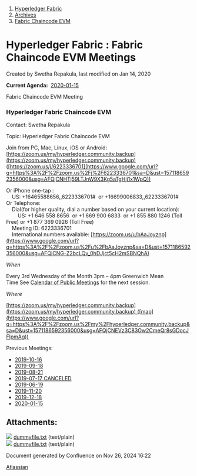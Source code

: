 1. [Hyperledger Fabric](index.html)
2. [Archives](Archives_22840389.html)
3. [Fabric Chaincode EVM](Fabric-Chaincode-EVM_22839612.html)

# Hyperledger Fabric : Fabric Chaincode EVM Meetings

Created by Swetha Repakula, last modified on Jan 14, 2020

**Current Agenda:**  [2020-01-15](2020-01-15_22841566.html)

Fabric Chaincode EVM Meeting

### Hyperledger Fabric Chaincode EVM

Contact: Swetha Repakula

Topic: Hyperledger Fabric Chaincode EVM

Join from PC, Mac, Linux, iOS or Android: [https://zoom.us/my/hyperledger.community.backup](https://zoom.us/my/hyperledger.community.backup)  
([https://zoom.us/j/6223336701](https://www.google.com/url?q=https%3A%2F%2Fzoom.us%2Fj%2F6223336701&sa=D&ust=1571186592356000&usg=AFQjCNHTj59LTJnW9X3Kg5aTgHji1x1WpQ))

Or iPhone one-tap :  
    US: +16465588656,,6223336701#  or +16699006833,,6223336701#  
Or Telephone:  
    Dial(for higher quality, dial a number based on your current location):  
        US: +1 646 558 8656  or +1 669 900 6833  or +1 855 880 1246 (Toll Free) or +1 877 369 0926 (Toll Free)  
    Meeting ID: 6223336701  
    International numbers available: [https://zoom.us/u/bAaJoyznp](https://www.google.com/url?q=https%3A%2F%2Fzoom.us%2Fu%2FbAaJoyznp&sa=D&ust=1571186592356000&usg=AFQjCNG-Z2bcLQv_0hDJjct5cH2mSBNQhA)

*When*

Every 3rd Wednesday of the Month 3pm – 4pm Greenwich Mean Time See [Calendar of Public Meetings](https://lf-hyperledger.atlassian.net/wiki/display/HYP/Calendar+of+Public+Meetings) for the next session. 

*Where*

[https://zoom.us/my/hyperledger.community.backup](https://zoom.us/my/hyperledger.community.backup) ([map](https://www.google.com/url?q=https%3A%2F%2Fzoom.us%2Fmy%2Fhyperledger.community.backup&sa=D&ust=1571186592356000&usg=AFQjCNEVz3C83Ow2CmeQr8sGDocJFlpmAg))

Previous Meetings: 

- [2019-10-16](2019-10-16_22841255.html)
- [2019-09-18](2019-09-18_22841175.html)
- [2019-08-21](2019-08-21_22841258.html)
- [2019-07-17 CANCELED](2019-07-17---CANCELED_22841262.html)
- [2019-06-19](2019-06-19_22841265.html)
- [2019-11-20](2019-11-20_22841431.html)
- [2019-12-18](2019-12-18_22841508.html)
- [2020-01-15](2020-01-15_22841566.html)

## Attachments:

![](images/icons/bullet_blue.gif) [dummyfile.txt](attachments/22839741/22841038.txt) (text/plain)  
![](images/icons/bullet_blue.gif) [dummyfile.txt](attachments/22839741/22841132.txt) (text/plain)

Document generated by Confluence on Nov 26, 2024 16:22

[Atlassian](http://www.atlassian.com/)
